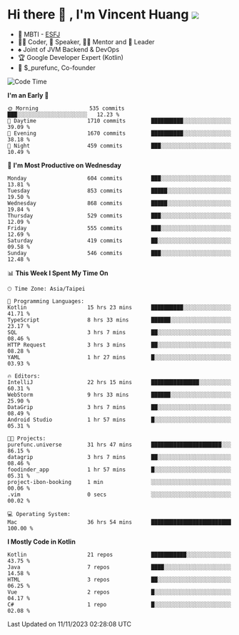 # Hi there 👋 , I'm Vincent Huang ![](https://komarev.com/ghpvc/?username=Jian-Min-Huang)
- 👀 MBTI - [ESFJ](https://www.16personalities.com/esfj-personality)
- 👨‍💻 Coder, 🎤 Speaker, 👨‍🏫 Mentor and 🚀 Leader
- ♠️ Joint of JVM Backend & DevOps
- 🏆 Google Developer Expert (Kotlin)
- 💼 $_purefunc, Co-founder

<!--START_SECTION:waka-->
![Code Time](http://img.shields.io/badge/Code%20Time-2%2C861%20hrs%2022%20mins-blue)

**I'm an Early 🐤** 

```text
🌞 Morning                535 commits         ███░░░░░░░░░░░░░░░░░░░░░░   12.23 % 
🌆 Daytime                1710 commits        ██████████░░░░░░░░░░░░░░░   39.09 % 
🌃 Evening                1670 commits        ██████████░░░░░░░░░░░░░░░   38.18 % 
🌙 Night                  459 commits         ███░░░░░░░░░░░░░░░░░░░░░░   10.49 % 
```
📅 **I'm Most Productive on Wednesday** 

```text
Monday                   604 commits         ███░░░░░░░░░░░░░░░░░░░░░░   13.81 % 
Tuesday                  853 commits         █████░░░░░░░░░░░░░░░░░░░░   19.50 % 
Wednesday                868 commits         █████░░░░░░░░░░░░░░░░░░░░   19.84 % 
Thursday                 529 commits         ███░░░░░░░░░░░░░░░░░░░░░░   12.09 % 
Friday                   555 commits         ███░░░░░░░░░░░░░░░░░░░░░░   12.69 % 
Saturday                 419 commits         ██░░░░░░░░░░░░░░░░░░░░░░░   09.58 % 
Sunday                   546 commits         ███░░░░░░░░░░░░░░░░░░░░░░   12.48 % 
```


📊 **This Week I Spent My Time On** 

```text
🕑︎ Time Zone: Asia/Taipei

💬 Programming Languages: 
Kotlin                   15 hrs 23 mins      ██████████░░░░░░░░░░░░░░░   41.71 % 
TypeScript               8 hrs 33 mins       ██████░░░░░░░░░░░░░░░░░░░   23.17 % 
SQL                      3 hrs 7 mins        ██░░░░░░░░░░░░░░░░░░░░░░░   08.46 % 
HTTP Request             3 hrs 3 mins        ██░░░░░░░░░░░░░░░░░░░░░░░   08.28 % 
YAML                     1 hr 27 mins        █░░░░░░░░░░░░░░░░░░░░░░░░   03.93 % 

🔥 Editors: 
IntelliJ                 22 hrs 15 mins      ███████████████░░░░░░░░░░   60.31 % 
WebStorm                 9 hrs 33 mins       ██████░░░░░░░░░░░░░░░░░░░   25.90 % 
DataGrip                 3 hrs 7 mins        ██░░░░░░░░░░░░░░░░░░░░░░░   08.49 % 
Android Studio           1 hr 57 mins        █░░░░░░░░░░░░░░░░░░░░░░░░   05.31 % 

🐱‍💻 Projects: 
purefunc.universe        31 hrs 47 mins      ██████████████████████░░░   86.15 % 
datagrip                 3 hrs 7 mins        ██░░░░░░░░░░░░░░░░░░░░░░░   08.46 % 
foodinder_app            1 hr 57 mins        █░░░░░░░░░░░░░░░░░░░░░░░░   05.31 % 
project-ibon-booking     1 min               ░░░░░░░░░░░░░░░░░░░░░░░░░   00.06 % 
.vim                     0 secs              ░░░░░░░░░░░░░░░░░░░░░░░░░   00.02 % 

💻 Operating System: 
Mac                      36 hrs 54 mins      █████████████████████████   100.00 % 
```

**I Mostly Code in Kotlin** 

```text
Kotlin                   21 repos            ███████████░░░░░░░░░░░░░░   43.75 % 
Java                     7 repos             ████░░░░░░░░░░░░░░░░░░░░░   14.58 % 
HTML                     3 repos             ██░░░░░░░░░░░░░░░░░░░░░░░   06.25 % 
Vue                      2 repos             █░░░░░░░░░░░░░░░░░░░░░░░░   04.17 % 
C#                       1 repo              █░░░░░░░░░░░░░░░░░░░░░░░░   02.08 % 
```




 Last Updated on 11/11/2023 02:28:08 UTC
<!--END_SECTION:waka-->
